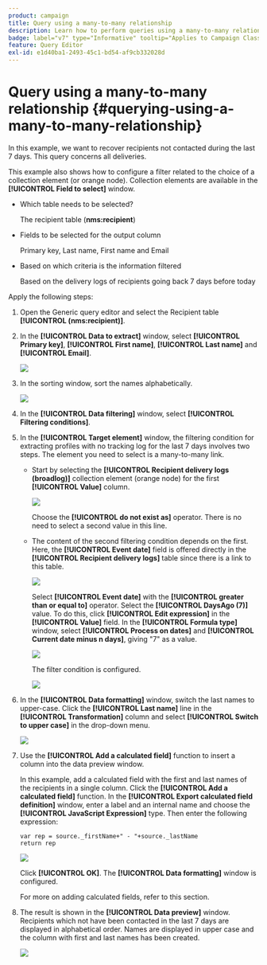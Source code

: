 ```yaml
---
product: campaign
title: Query using a many-to-many relationship
description: Learn how to perform queries using a many-to-many relationship
badge: label="v7" type="Informative" tooltip="Applies to Campaign Classic v7 only"
feature: Query Editor
exl-id: e1d40ba1-2493-45c1-bd54-af9cb332028d
---
```

# Query using a many-to-many relationship {#querying-using-a-many-to-many-relationship}



In this example, we want to recover recipients not contacted during the last 7 days. This query concerns all deliveries.

This example also shows how to configure a filter related to the choice of a collection element (or orange node). Collection elements are available in the **[!UICONTROL Field to select]** window.

* Which table needs to be selected?

  The recipient table (**nms:recipient**)

* Fields to be selected for the output column

  Primary key, Last name, First name and Email

* Based on which criteria is the information filtered

  Based on the delivery logs of recipients going back 7 days before today

Apply the following steps:

1. Open the Generic query editor and select the Recipient table **[!UICONTROL (nms:recipient)]**.
1. In the **[!UICONTROL Data to extract]** window, select **[!UICONTROL Primary key]**, **[!UICONTROL First name]**, **[!UICONTROL Last name]** and **[!UICONTROL Email]**.

   ![](assets/query_editor_nveau_33.png)

1. In the sorting window, sort the names alphabetically.

   ![](assets/query_editor_nveau_34.png)

1. In the **[!UICONTROL Data filtering]** window, select **[!UICONTROL Filtering conditions]**.
1. In the **[!UICONTROL Target element]** window, the filtering condition for extracting profiles with no tracking log for the last 7 days involves two steps. The element you need to select is a many-to-many link.

    * Start by selecting the **[!UICONTROL Recipient delivery logs (broadlog)]** collection element (orange node) for the first **[!UICONTROL Value]** column.
    
      ![](assets/query_editor_nveau_67.png)

      Choose the **[!UICONTROL do not exist as]** operator. There is no need to select a second value in this line.
    
    * The content of the second filtering condition depends on the first. Here, the **[!UICONTROL Event date]** field is offered directly in the **[!UICONTROL Recipient delivery logs]** table since there is a link to this table.
    
      ![](assets/query_editor_nveau_36.png)

      Select **[!UICONTROL Event date]** with the **[!UICONTROL greater than or equal to]** operator. Select the **[!UICONTROL DaysAgo (7)]** value. To do this, click **[!UICONTROL Edit expression]** in the **[!UICONTROL Value]** field. In the **[!UICONTROL Formula type]** window, select **[!UICONTROL Process on dates]** and **[!UICONTROL Current date minus n days]**, giving "7" as a value.
    
      ![](assets/query_editor_nveau_37.png)

      The filter condition is configured.
    
      ![](assets/query_editor_nveau_38.png)

1. In the **[!UICONTROL Data formatting]** window, switch the last names to upper-case. Click the **[!UICONTROL Last name]** line in the **[!UICONTROL Transformation]** column and select **[!UICONTROL Switch to upper case]** in the drop-down menu.

   ![](assets/query_editor_nveau_39.png)

1. Use the **[!UICONTROL Add a calculated field]** function to insert a column into the data preview window.

   In this example, add a calculated field with the first and last names of the recipients in a single column. Click the **[!UICONTROL Add a calculated field]** function. In the **[!UICONTROL Export calculated field definition]** window, enter a label and an internal name and choose the **[!UICONTROL JavaScript Expression]** type. Then enter the following expression:

   ```
   var rep = source._firstName+" - "+source._lastName
   return rep
   ```

   ![](assets/query_editor_nveau_40.png)

   Click **[!UICONTROL OK]**. The **[!UICONTROL Data formatting]** window is configured.

   For more on adding calculated fields, refer to this section.

1. The result is shown in the **[!UICONTROL Data preview]** window. Recipients which not have been contacted in the last 7 days are displayed in alphabetical order. Names are displayed in upper case and the column with first and last names has been created.

   ![](assets/query_editor_nveau_41.png)
